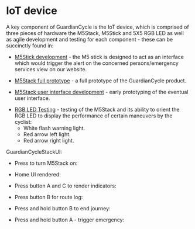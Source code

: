 # IoT device

A key component of GuardianCycle is the IoT device, which is comprised of three pieces of hardware the M5Stack, M5Stick and 5X5 RGB LED as well as agile development and testing for each component - these can be succinctly found in:

- [M5Stick development](m5-stick-prototype) - the M5 stick is designed to act as an interface which would trigger the alert on the concerned persons/emergency services view on our website.

- [M5Stack full prototype](m5-final-prototype) - a full prototype of the GuardianCycle product.
  
- [M5Stack user interface development](m5-UI-testing) - early prototyping of the eventual user interface.

* [RGB LED Testing](m5-LED-testing) - testing of the M5Stack and its ability to orient the RGB LED to display the performance of certain maneuvers by the cyclist: 
  * White flash warning light.
  * Red arrow left light.
  * Red arrow right light.  

GuardianCycleStackUI: 

* Press to turn M5Stack on: 

* Home UI rendered:
  
* Press button A and C to render indicators:

* Press button B for route log: 
  
* Press and hold button B to end journey:
  
* Press and hold button A - trigger emergency: 

